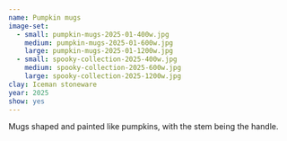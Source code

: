 ```yaml
---
name: Pumpkin mugs
image-set:
  - small: pumpkin-mugs-2025-01-400w.jpg
    medium: pumpkin-mugs-2025-01-600w.jpg
    large: pumpkin-mugs-2025-01-1200w.jpg
  - small: spooky-collection-2025-400w.jpg
    medium: spooky-collection-2025-600w.jpg
    large: spooky-collection-2025-1200w.jpg
clay: Iceman stoneware
year: 2025
show: yes
---
```


Mugs shaped and painted like pumpkins, with the stem being the handle.